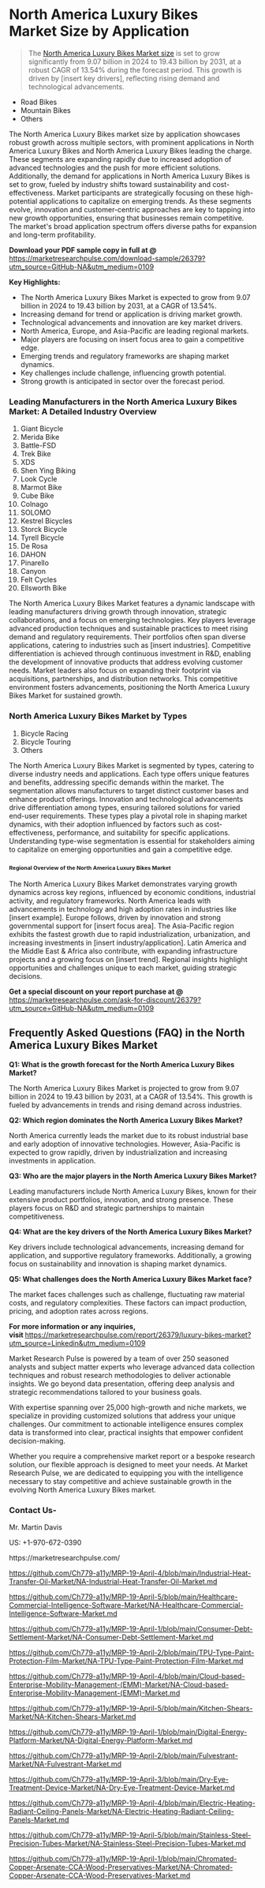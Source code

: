 <h1>North America Luxury Bikes Market&nbsp;Size by Application</h1><blockquote><p>The <a href="https://marketresearchpulse.com/download-sample/26379?utm_source=GitHub-NA&amp;utm_medium=0109">North America Luxury Bikes Market size</a> is set to grow significantly from 9.07 billion in 2024 to 19.43 billion by 2031, at a robust CAGR of 13.54% during the forecast period. This growth is driven by [insert key drivers], reflecting rising demand and technological advancements.</p></blockquote><ul><li>Road Bikes<li> Mountain Bikes<li> Others</li></ul><p>The North America Luxury Bikes market size by application showcases robust growth across multiple sectors, with prominent applications in North America Luxury Bikes and North America Luxury Bikes leading the charge. These segments are expanding rapidly due to increased adoption of advanced technologies and the push for more efficient solutions. Additionally, the demand for applications in North America Luxury Bikes is set to grow, fueled by industry shifts toward sustainability and cost-effectiveness. Market participants are strategically focusing on these high-potential applications to capitalize on emerging trends. As these segments evolve, innovation and customer-centric approaches are key to tapping into new growth opportunities, ensuring that businesses remain competitive. The market's broad application spectrum offers diverse paths for expansion and long-term profitability.</p><p><strong>Download your PDF sample copy in full at @ </strong><a href="https://marketresearchpulse.com/download-sample/26379?utm_source=GitHub-NA&amp;utm_medium=0109">https://marketresearchpulse.com/download-sample/26379?utm_source=GitHub-NA&amp;utm_medium=0109</a></p><p><strong>Key Highlights: </strong></p><ul><li>The North America Luxury Bikes Market is expected to grow from 9.07 billion in 2024 to 19.43 billion by 2031, at a CAGR of 13.54%.</li><li>Increasing demand for trend or application is driving market growth.</li><li>Technological advancements and innovation are key market drivers.</li><li>North America, Europe, and Asia-Pacific are leading regional markets.</li><li>Major players are focusing on insert focus area to gain a competitive edge.</li><li>Emerging trends and regulatory frameworks are shaping market dynamics.</li><li>Key challenges include challenge, influencing growth potential.</li><li>Strong growth is anticipated in sector over the forecast period.</li></ul><h3>Leading Manufacturers in the North America Luxury Bikes Market: A Detailed Industry Overview</h3><ol><li>Giant Bicycle</li><li>Merida Bike</li><li>Battle-FSD</li><li>Trek Bike</li><li>XDS</li><li>Shen Ying Biking</li><li>Look Cycle</li><li>Marmot Bike</li><li>Cube Bike</li><li>Colnago</li><li>SOLOMO</li><li>Kestrel Bicycles</li><li>Storck Bicycle</li><li>Tyrell Bicycle</li><li>De Rosa</li><li>DAHON</li><li>Pinarello</li><li>Canyon</li><li>Felt Cycles</li><li>Ellsworth Bike</li></ol><div class="flex max-w-full flex-col flex-grow"><div class="min-h-8 text-message flex w-full flex-col items-end gap-2 whitespace-normal break-words [.text-message+&amp;]:mt-5" dir="auto" data-message-author-role="assistant" data-message-id="fd8432e4-4910-450d-b182-61b7bfb0a01f" data-message-model-slug="gpt-4o"><div class="flex w-full flex-col gap-1 empty:hidden first:pt-[3px]"><div class="markdown prose w-full break-words dark:prose-invert light"><p>The North America Luxury Bikes Market features a dynamic landscape with leading manufacturers driving growth through innovation, strategic collaborations, and a focus on emerging technologies. Key players leverage advanced production techniques and sustainable practices to meet rising demand and regulatory requirements. Their portfolios often span diverse applications, catering to industries such as [insert industries]. Competitive differentiation is achieved through continuous investment in R&amp;D, enabling the development of innovative products that address evolving customer needs. Market leaders also focus on expanding their footprint via acquisitions, partnerships, and distribution networks. This competitive environment fosters advancements, positioning the North America Luxury Bikes Market for sustained growth.</p></div></div></div></div><h3>North America Luxury Bikes Market by Types</h3><ol><li>Bicycle Racing<li> Bicycle Touring<li> Others</li></ol><div class="flex max-w-full flex-col flex-grow"><div class="min-h-8 text-message flex w-full flex-col items-end gap-2 whitespace-normal break-words [.text-message+&amp;]:mt-5" dir="auto" data-message-author-role="assistant" data-message-id="084470be-0bb7-4664-bddf-5156b4f41249" data-message-model-slug="gpt-4o-mini"><div class="flex w-full flex-col gap-1 empty:hidden first:pt-[3px]"><div class="markdown prose w-full break-words dark:prose-invert light"><p>The North America Luxury Bikes Market is segmented by types, catering to diverse industry needs and applications. Each type offers unique features and benefits, addressing specific demands within the market. The segmentation allows manufacturers to target distinct customer bases and enhance product offerings. Innovation and technological advancements drive differentiation among types, ensuring tailored solutions for varied end-user requirements. These types play a pivotal role in shaping market dynamics, with their adoption influenced by factors such as cost-effectiveness, performance, and suitability for specific applications. Understanding type-wise segmentation is essential for stakeholders aiming to capitalize on emerging opportunities and gain a competitive edge.</p></div></div></div></div><h3><span style="font-size: 11px;">Regional Overview of the North America Luxury Bikes Market</span></h3><div class="flex max-w-full flex-col flex-grow"><div class="min-h-8 text-message flex w-full flex-col items-end gap-2 whitespace-normal break-words [.text-message+&amp;]:mt-5" dir="auto" data-message-author-role="assistant" data-message-id="e9038762-ce64-4e30-91c9-9bd413514231" data-message-model-slug="gpt-4o-mini"><div class="flex w-full flex-col gap-1 empty:hidden first:pt-[3px]"><div class="markdown prose w-full break-words dark:prose-invert light"><p>The North America Luxury Bikes Market demonstrates varying growth dynamics across key regions, influenced by economic conditions, industrial activity, and regulatory frameworks. North America leads with advancements in technology and high adoption rates in industries like [insert example]. Europe follows, driven by innovation and strong governmental support for [insert focus area]. The Asia-Pacific region exhibits the fastest growth due to rapid industrialization, urbanization, and increasing investments in [insert industry/application]. Latin America and the Middle East &amp; Africa also contribute, with expanding infrastructure projects and a growing focus on [insert trend]. Regional insights highlight opportunities and challenges unique to each market, guiding strategic decisions.</p></div></div></div></div><p><strong>Get a special discount on your report purchase at @ </strong><a href="https://marketresearchpulse.com/ask-for-discount/26379?utm_source=GitHub-NA&amp;utm_medium=0109">https://marketresearchpulse.com/ask-for-discount/26379?utm_source=GitHub-NA&amp;utm_medium=0109</a></p><h2>Frequently Asked Questions (FAQ) in the North America Luxury Bikes Market</h2><p><strong>Q1: What is the growth forecast for the North America Luxury Bikes Market?</strong></p><p>The North America Luxury Bikes Market is projected to grow from 9.07 billion in 2024 to 19.43 billion by 2031, at a CAGR of 13.54%. This growth is fueled by advancements in trends and rising demand across industries.</p><p><strong>Q2: Which region dominates the North America Luxury Bikes Market?</strong></p><p>North America currently leads the market due to its robust industrial base and early adoption of innovative technologies. However, Asia-Pacific is expected to grow rapidly, driven by industrialization and increasing investments in application.</p><p><strong>Q3: Who are the major players in the North America Luxury Bikes Market?</strong></p><p>Leading manufacturers include North America Luxury Bikes, known for their extensive product portfolios, innovation, and strong presence. These players focus on R&amp;D and strategic partnerships to maintain competitiveness.</p><p><strong>Q4: What are the key drivers of the North America Luxury Bikes Market?</strong></p><p>Key drivers include technological advancements, increasing demand for application, and supportive regulatory frameworks. Additionally, a growing focus on sustainability and innovation is shaping market dynamics.</p><p><strong>Q5: What challenges does the North America Luxury Bikes Market face?</strong></p><p>The market faces challenges such as challenge, fluctuating raw material costs, and regulatory complexities. These factors can impact production, pricing, and adoption rates across regions.</p><p><strong>For more information or any inquiries, visit&nbsp;</strong><a href="https://marketresearchpulse.com/report/26379/luxury-bikes-market?utm_source=Linkedin&utm_medium=0109">https://marketresearchpulse.com/report/26379/luxury-bikes-market?utm_source=Linkedin&utm_medium=0109</a></p><p>Market Research Pulse is powered by a team of over 250 seasoned analysts and subject matter experts who leverage advanced data collection techniques and robust research methodologies to deliver actionable insights. We go beyond data presentation, offering deep analysis and strategic recommendations tailored to your business goals.</p><p>With expertise spanning over 25,000 high-growth and niche markets, we specialize in providing customized solutions that address your unique challenges. Our commitment to actionable intelligence ensures complex data is transformed into clear, practical insights that empower confident decision-making.</p><p>Whether you require a comprehensive market report or a bespoke research solution, our flexible approach is designed to meet your needs. At Market Research Pulse, we are dedicated to equipping you with the intelligence necessary to stay competitive and achieve sustainable growth in the evolving North America Luxury Bikes market.</p><h3><strong>Contact Us-</strong></h3><p>Mr. Martin Davis</p><p>US: +1-970-672-0390</p><p>https://marketresearchpulse.com/</p><p><a href="https://github.com/Ch779-a11y/MRP-19-April-4/blob/main/Industrial-Heat-Transfer-Oil-Market/NA-Industrial-Heat-Transfer-Oil-Market.md">https://github.com/Ch779-a11y/MRP-19-April-4/blob/main/Industrial-Heat-Transfer-Oil-Market/NA-Industrial-Heat-Transfer-Oil-Market.md</a></p><p><a href="https://github.com/Ch779-a11y/MRP-19-April-5/blob/main/Healthcare-Commercial-Intelligence-Software-Market/NA-Healthcare-Commercial-Intelligence-Software-Market.md">https://github.com/Ch779-a11y/MRP-19-April-5/blob/main/Healthcare-Commercial-Intelligence-Software-Market/NA-Healthcare-Commercial-Intelligence-Software-Market.md</a></p><p><a href="https://github.com/Ch779-a11y/MRP-19-April-1/blob/main/Consumer-Debt-Settlement-Market/NA-Consumer-Debt-Settlement-Market.md">https://github.com/Ch779-a11y/MRP-19-April-1/blob/main/Consumer-Debt-Settlement-Market/NA-Consumer-Debt-Settlement-Market.md</a></p><p><a href="https://github.com/Ch779-a11y/MRP-19-April-2/blob/main/TPU-Type-Paint-Protection-Film-Market/NA-TPU-Type-Paint-Protection-Film-Market.md">https://github.com/Ch779-a11y/MRP-19-April-2/blob/main/TPU-Type-Paint-Protection-Film-Market/NA-TPU-Type-Paint-Protection-Film-Market.md</a></p><p><a href="https://github.com/Ch779-a11y/MRP-19-April-4/blob/main/Cloud-based-Enterprise-Mobility-Management-(EMM)-Market/NA-Cloud-based-Enterprise-Mobility-Management-(EMM)-Market.md">https://github.com/Ch779-a11y/MRP-19-April-4/blob/main/Cloud-based-Enterprise-Mobility-Management-(EMM)-Market/NA-Cloud-based-Enterprise-Mobility-Management-(EMM)-Market.md</a></p><p><a href="https://github.com/Ch779-a11y/MRP-19-April-5/blob/main/Kitchen-Shears-Market/NA-Kitchen-Shears-Market.md">https://github.com/Ch779-a11y/MRP-19-April-5/blob/main/Kitchen-Shears-Market/NA-Kitchen-Shears-Market.md</a></p><p><a href="https://github.com/Ch779-a11y/MRP-19-April-1/blob/main/Digital-Energy-Platform-Market/NA-Digital-Energy-Platform-Market.md">https://github.com/Ch779-a11y/MRP-19-April-1/blob/main/Digital-Energy-Platform-Market/NA-Digital-Energy-Platform-Market.md</a></p><p><a href="https://github.com/Ch779-a11y/MRP-19-April-2/blob/main/Fulvestrant-Market/NA-Fulvestrant-Market.md">https://github.com/Ch779-a11y/MRP-19-April-2/blob/main/Fulvestrant-Market/NA-Fulvestrant-Market.md</a></p><p><a href="https://github.com/Ch779-a11y/MRP-19-April-3/blob/main/Dry-Eye-Treatment-Device-Market/NA-Dry-Eye-Treatment-Device-Market.md">https://github.com/Ch779-a11y/MRP-19-April-3/blob/main/Dry-Eye-Treatment-Device-Market/NA-Dry-Eye-Treatment-Device-Market.md</a></p><p><a href="https://github.com/Ch779-a11y/MRP-19-April-4/blob/main/Electric-Heating-Radiant-Ceiling-Panels-Market/NA-Electric-Heating-Radiant-Ceiling-Panels-Market.md">https://github.com/Ch779-a11y/MRP-19-April-4/blob/main/Electric-Heating-Radiant-Ceiling-Panels-Market/NA-Electric-Heating-Radiant-Ceiling-Panels-Market.md</a></p><p><a href="https://github.com/Ch779-a11y/MRP-19-April-5/blob/main/Stainless-Steel-Precision-Tubes-Market/NA-Stainless-Steel-Precision-Tubes-Market.md">https://github.com/Ch779-a11y/MRP-19-April-5/blob/main/Stainless-Steel-Precision-Tubes-Market/NA-Stainless-Steel-Precision-Tubes-Market.md</a></p><p><a href="https://github.com/Ch779-a11y/MRP-19-April-1/blob/main/Chromated-Copper-Arsenate-CCA-Wood-Preservatives-Market/NA-Chromated-Copper-Arsenate-CCA-Wood-Preservatives-Market.md">https://github.com/Ch779-a11y/MRP-19-April-1/blob/main/Chromated-Copper-Arsenate-CCA-Wood-Preservatives-Market/NA-Chromated-Copper-Arsenate-CCA-Wood-Preservatives-Market.md</a></p>
